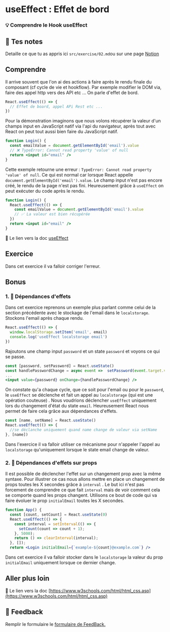 # useEffect : Effet de bord

### 💡 Comprendre le Hook useEffect

## 📝 Tes notes

Detaille ce que tu as appris ici
`src/exercise/02.md`ou sur une page [Notion](https://go.mikecodeur.com/course-notes-template)

## Comprendre

Il arrive souvent que l'on ai des actions à faire après le rendu finale du
composant (cf cycle de vie et hookflow). Par exemple modifier le DOM via, faire
des appel http vers des API etc ... On parle d'effet de bord.

```jsx
React.useEffect(() => {
  // Effet de board, appel APi Rest etc ...
})
```

Pour la démonstration imaginons que nous volons récupérer la valeur d'un champs
input en JavaScript natif via l'api du navigateur, après tout avec React on peut
tout aussi bien faire du JavaScript natif.

```jsx
function Login() {
  const emailValue = document.getElementById('email').value
  // ❌ TypeError: Cannot read property 'value' of null
  return <input id="email" />
}
```

Cette exemple retourne une erreur :
`TypeError: Cannot read property 'value' of null`. Ce qui est normal car lorsque
React appelle `document.getElementById('email').value`. Le champ input n'est pas
encore créé, le rendu de la page n'est pas fini. Heureusement grâce à
`useEffect` on peut exécuter du code après le rendu.

```jsx
function Login() {
  React.useEffect(() => {
    const emailValue = document.getElementById('email').value
    // ✅ La valeur est bien récupérée
  })
  return <input id="email" />
}
```

📑 Le lien vers la doc
[useEffect](https://fr.reactjs.org/docs/hooks-effect.html)

## Exercice

Dans cet exercice il va falloir corriger l'erreur.

## Bonus

### 1. 🚀 Dépendances d'effets

Dans cet exercice reprenons un exemple plus parlant comme celui de la section
précédente avec le stockage de l'email dans le `localstorage`. Stockons l'email
après chaque rendu.

```jsx
React.useEffect(() => {
  window.localStorage.setItem('email', email)
  console.log('useEffect localstorage email')
})
```

Rajoutons une champ input `password` et un state `password` et voyons ce qui se
passe.

```jsx
const [password, setPassword] = React.useState()
const handlePasswordChange = async event =>  setPassword(event.target.value)
...
<input value={password} onChange={handlePasswordChange} />
```

On constate qu'a chaque cycle, que ce soit pour l'email ou pour le `password`,
le `useEffect` se déclenche et fait un appel au `localstorage` (qui est une
opération couteuse) . Nous voudrions déclencher `useEffect` uniquement lors du
changement d'état du state `email`. Heureusement React nous permet de faire cela
grâce aux dépendances d'effets.

```jsx
const [name, setName] = React.useState()
React.useEffect(() => {
  //se déclanche uniquement quand name change de valeur via setName
}, [name])
```

Dans l'exercice il va falloir utiliser ce mécanisme pour n'appeler l'appel au
`localstorage` qu'uniquement lorsque le state email change de valeur.

### 2. 🚀 Dépendances d'effets sur props

Il est possible de déclencher l'effet sur un changement prop avec la même
syntaxe. Pour illustrer ce cas nous allons mettre en place un changement de
props toutes les X secondes grâce à `interval` . Le but ici n'est pas forcement
de comprendre ce que fait `interval` mais de voir comment cela se comporte quand
les props changent. Utilisons ce bout de code qui va faire évoluer le prop
`initialEmail` toutes les X secondes.

```jsx
function App() {
  const [count, setCount] = React.useState(0)
  React.useEffect(() => {
    const interval = setInterval(() => {
      setCount(count => count + 1);
    }, 5000);
    return () => clearInterval(interval);
  }, []);
  return <Login initialEmail={`example-${count}@example.com`} />
```

Dans cet exercice il va falloir stocker dans le `localstorage` la valeur du prop
`initialEmail` uniquement lorsque ce dernier change.

## Aller plus loin

📑 Le lien vers la doc
[https://www.w3schools.com/html/html_css.asp](https://www.w3schools.com/html/html_css.asp)

## 🐜 Feedback

Remplir le formulaire le
[formulaire de FeedBack.](https://go.mikecodeur.com/cours-react-avis?entry.1430994900=React%20Hooks&entry.533578441=02%20useEffect%20:%20Effet%20de%20bord)
